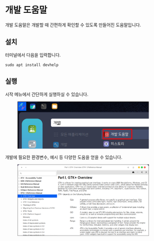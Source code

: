# 개발 도움말

개발 도움말은 개발할 때 간편하게 확인할 수 있도록 만들어진 도움말입니다.

## 설치

터미널에서 다음을 입력합니다.

```
sudo apt install devhelp
```

## 실행

시작 메뉴에서 간단하게 실행하실 수 있습니다.

<figure><img src="../.gitbook/assets/devhelp_000.png" alt=""><figcaption></figcaption></figure>

개발에 필요한 환경변수, 예시 등 다양한 도움을 얻을 수 있습니다.

<figure><img src="../.gitbook/assets/devhelp_001.png" alt=""><figcaption></figcaption></figure>
